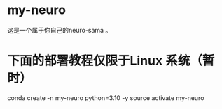 # my-neuro
这是一个属于你自己的neuro-sama 。

# 下面的部署教程仅限于Linux 系统（暂时）

conda create -n my-neuro python=3.10 -y
source activate my-neuro 
